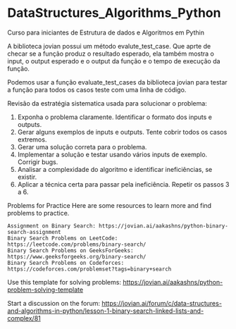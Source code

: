# DataStructures_Algorithms_Python
Curso para iniciantes de Estrutura de dados e Algoritmos em Pythin

A biblioteca jovian possui um método evalute_test_case. Que aprte de checar se a função produz o resultado esperado,
ela também mostra o input, o output esperado e o output da função e o tempo de execução da 
função.

Podemos usar a função evaluate_test_cases da biblioteca jovian para testar a função para todos os 
casos teste com uma linha de código.

Revisão da estratégia sistematica usada para solucionar o problema:
<ol>
  <li>Exponha o problema claramente. Identificar o formato dos inputs e outputs.</li>
  <li>Gerar alguns exemplos de inputs e outputs. Tente cobrir todos os casos extremos.</li>
  <li>Gerar uma solução correta para o problema.</li>
  <li>Implementar a solução e testar usando vários inputs de exemplo. Corrigir bugs.</li>
  <li>Analisar a complexidade do algoritmo e identificar ineficiências, se existir.</li>
  <li>Aplicar a técnica certa para passar pela ineficiência. Repetir os passos 3 a 6.</li>
</ol>

Problems for Practice
Here are some resources to learn more and find problems to practice.

    Assignment on Binary Search: https://jovian.ai/aakashns/python-binary-search-assignment
    Binary Search Problems on LeetCode: https://leetcode.com/problems/binary-search/
    Binary Search Problems on GeeksForGeeks: https://www.geeksforgeeks.org/binary-search/
    Binary Search Problems on Codeforces: https://codeforces.com/problemset?tags=binary+search

Use this template for solving problems: https://jovian.ai/aakashns/python-problem-solving-template

Start a discussion on the forum: https://jovian.ai/forum/c/data-structures-and-algorithms-in-python/lesson-1-binary-search-linked-lists-and-complex/81
